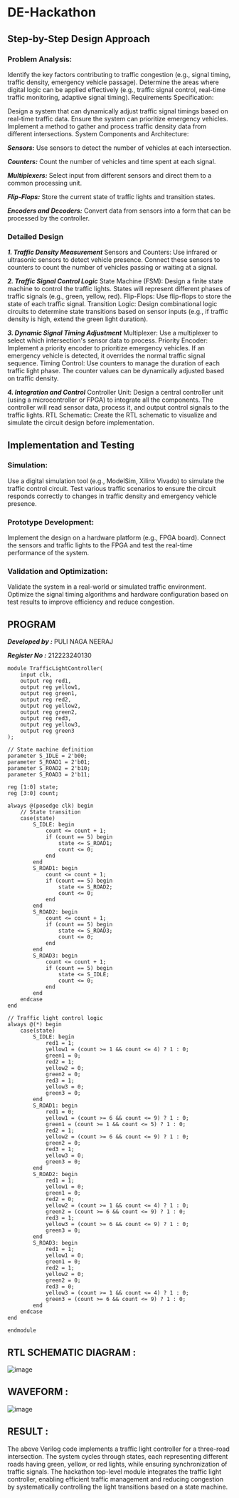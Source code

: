 # DE-Hackathon
## Step-by-Step Design Approach

### Problem Analysis:

Identify the key factors contributing to traffic congestion (e.g., signal timing, traffic density, emergency vehicle passage).
Determine the areas where digital logic can be applied effectively (e.g., traffic signal control, real-time traffic monitoring, adaptive signal timing).
Requirements Specification:

Design a system that can dynamically adjust traffic signal timings based on real-time traffic data.
Ensure the system can prioritize emergency vehicles.
Implement a method to gather and process traffic density data from different intersections.
System Components and Architecture:

***Sensors:***  Use sensors to detect the number of vehicles at each intersection.

***Counters:*** Count the number of vehicles and time spent at each signal.

***Multiplexers:*** Select input from different sensors and direct them to a common processing unit.

***Flip-Flops:*** Store the current state of traffic lights and transition states.

***Encoders and Decoders:*** Convert data from sensors into a form that can be processed by the controller.

### Detailed Design
***1. Traffic Density Measurement***
Sensors and Counters: Use infrared or ultrasonic sensors to detect vehicle presence. Connect these sensors to counters to count the number of vehicles passing or waiting at a signal.

***2. Traffic Signal Control Logic***
State Machine (FSM): Design a finite state machine to control the traffic lights. States will represent different phases of traffic signals (e.g., green, yellow, red).
Flip-Flops: Use flip-flops to store the state of each traffic signal.
Transition Logic: Design combinational logic circuits to determine state transitions based on sensor inputs (e.g., if traffic density is high, extend the green light duration).

***3. Dynamic Signal Timing Adjustment***
Multiplexer: Use a multiplexer to select which intersection's sensor data to process.
Priority Encoder: Implement a priority encoder to prioritize emergency vehicles. If an emergency vehicle is detected, it overrides the normal traffic signal sequence.
Timing Control: Use counters to manage the duration of each traffic light phase. The counter values can be dynamically adjusted based on traffic density.

***4. Integration and Control***
Controller Unit: Design a central controller unit (using a microcontroller or FPGA) to integrate all the components. The controller will read sensor data, process it, and output control signals to the traffic lights.
RTL Schematic: Create the RTL schematic to visualize and simulate the circuit design before implementation.

## Implementation and Testing
### Simulation:

Use a digital simulation tool (e.g., ModelSim, Xilinx Vivado) to simulate the traffic control circuit.
Test various traffic scenarios to ensure the circuit responds correctly to changes in traffic density and emergency vehicle presence.
### Prototype Development:

Implement the design on a hardware platform (e.g., FPGA board).
Connect the sensors and traffic lights to the FPGA and test the real-time performance of the system.
### Validation and Optimization:

Validate the system in a real-world or simulated traffic environment.
Optimize the signal timing algorithms and hardware configuration based on test results to improve efficiency and reduce congestion.

## PROGRAM
***Developed by :*** PULI NAGA NEERAJ

***Register No :*** 212223240130

```
module TrafficLightController(
    input clk,
    output reg red1,
    output reg yellow1,
    output reg green1,
    output reg red2,
    output reg yellow2,
    output reg green2,
    output reg red3,
    output reg yellow3,
    output reg green3
);

// State machine definition
parameter S_IDLE = 2'b00;
parameter S_ROAD1 = 2'b01;
parameter S_ROAD2 = 2'b10;
parameter S_ROAD3 = 2'b11;

reg [1:0] state;
reg [3:0] count;

always @(posedge clk) begin
    // State transition
    case(state)
        S_IDLE: begin
            count <= count + 1;
            if (count == 5) begin
                state <= S_ROAD1;
                count <= 0;
            end
        end
        S_ROAD1: begin
            count <= count + 1;
            if (count == 5) begin
                state <= S_ROAD2;
                count <= 0;
            end
        end
        S_ROAD2: begin
            count <= count + 1;
            if (count == 5) begin
                state <= S_ROAD3;
                count <= 0;
            end
        end
        S_ROAD3: begin
            count <= count + 1;
            if (count == 5) begin
                state <= S_IDLE;
                count <= 0;
            end
        end
    endcase
end

// Traffic light control logic
always @(*) begin
    case(state)
        S_IDLE: begin
            red1 = 1;
            yellow1 = (count >= 1 && count <= 4) ? 1 : 0;
            green1 = 0;
            red2 = 1;
            yellow2 = 0;
            green2 = 0;
            red3 = 1;
            yellow3 = 0;
            green3 = 0;
        end
        S_ROAD1: begin
            red1 = 0;
            yellow1 = (count >= 6 && count <= 9) ? 1 : 0;
            green1 = (count >= 1 && count <= 5) ? 1 : 0;
            red2 = 1;
            yellow2 = (count >= 6 && count <= 9) ? 1 : 0;
            green2 = 0;
            red3 = 1;
            yellow3 = 0;
            green3 = 0;
        end
        S_ROAD2: begin
            red1 = 1;
            yellow1 = 0;
            green1 = 0;
            red2 = 0;
            yellow2 = (count >= 1 && count <= 4) ? 1 : 0;
            green2 = (count >= 6 && count <= 9) ? 1 : 0;
            red3 = 1;
            yellow3 = (count >= 6 && count <= 9) ? 1 : 0;
            green3 = 0;
        end
        S_ROAD3: begin
            red1 = 1;
            yellow1 = 0;
            green1 = 0;
            red2 = 1;
            yellow2 = 0;
            green2 = 0;
            red3 = 0;
            yellow3 = (count >= 1 && count <= 4) ? 1 : 0;
            green3 = (count >= 6 && count <= 9) ? 1 : 0;
        end
    endcase
end

endmodule
```
## RTL SCHEMATIC DIAGRAM : 

![image](https://github.com/PuliNagaNeeraj/DE-Hackathon/assets/138849173/9147921c-16c8-4221-a1e3-ed9bc93164e8)

## WAVEFORM :

![image](https://github.com/PuliNagaNeeraj/DE-Hackathon/assets/138849173/418c8ddb-4aaf-4a51-94d7-6071c8684baa)

## RESULT : 
The above Verilog code implements a traffic light controller for a three-road intersection. The system cycles through states, each representing different roads having green, yellow, or red lights, while ensuring synchronization of traffic signals. The hackathon top-level module integrates the traffic light controller, enabling efficient traffic management and reducing congestion by systematically controlling the light transitions based on a state machine.
